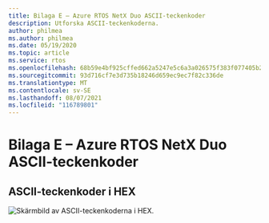```yaml
---
title: Bilaga E – Azure RTOS NetX Duo ASCII-teckenkoder
description: Utforska ASCII-teckenkoderna.
author: philmea
ms.author: philmea
ms.date: 05/19/2020
ms.topic: article
ms.service: rtos
ms.openlocfilehash: 68b59e4bf925cffed662a5247e5c6a3a026575f383f077405b2490ece872f525
ms.sourcegitcommit: 93d716cf7e3d735b18246d659ec9ec7f82c336de
ms.translationtype: MT
ms.contentlocale: sv-SE
ms.lasthandoff: 08/07/2021
ms.locfileid: "116789801"
---
```

# <a name="appendix-e----azure-rtos-netx-duo-ascii-character-codes"></a>Bilaga E – Azure RTOS NetX Duo ASCII-teckenkoder 

## <a name="ascii-character-codes-in-hex"></a>ASCII-teckenkoder i HEX

![Skärmbild av ASCII-teckenkoderna i HEX.](./media/user-guide/ascii-character-codes-hex.png)